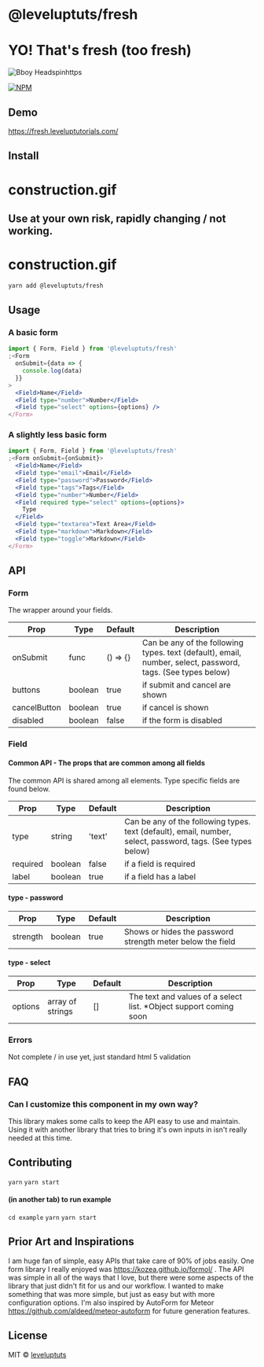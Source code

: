 # @leveluptuts/fresh

# YO! That's fresh (too fresh)

![Bboy Headspinhttps](https://media.giphy.com/media/mKMGLhoD8L4yc/giphy.gif)

[![NPM](https://img.shields.io/npm/v/@leveluptuts/fresh?color=82d8d8&logoColor=524763&style=for-the-badge)](https://www.npmjs.com/package/@leveluptuts/fresh)

## Demo

https://fresh.leveluptutorials.com/

## Install

# construction.gif

## Use at your own risk, rapidly changing / not working.

# construction.gif

```bash
yarn add @leveluptuts/fresh
```

## Usage

### A basic form

```jsx
import { Form, Field } from '@leveluptuts/fresh'
;<Form
  onSubmit={data => {
    console.log(data)
  }}
>
  <Field>Name</Field>
  <Field type="number">Number</Field>
  <Field type="select" options={options} />
</Form>
```

### A slightly less basic form

```jsx
import { Form, Field } from '@leveluptuts/fresh'
;<Form onSubmit={onSubmit}>
  <Field>Name</Field>
  <Field type="email">Email</Field>
  <Field type="password">Password</Field>
  <Field type="tags">Tags</Field>
  <Field type="number">Number</Field>
  <Field required type="select" options={options}>
    Type
  </Field>
  <Field type="textarea">Text Area</Field>
  <Field type="markdown">Markdown</Field>
  <Field type="toggle">Markdown</Field>
</Form>
```

## API

### Form

The wrapper around your fields.

| Prop         | Type    | Default  | Description                                                                                                 |
| ------------ | ------- | -------- | ----------------------------------------------------------------------------------------------------------- |
| onSubmit     | func    | () => {} | Can be any of the following types. text (default), email, number, select, password, tags. (See types below) |  |
| buttons      | boolean | true     | if submit and cancel are shown                                                                              |
| cancelButton | boolean | true     | if cancel is shown                                                                                          |
| disabled     | boolean | false    | if the form is disabled                                                                                     |

### Field

#### Common API - The props that are common among all fields

The common API is shared among all <Field /> elements. Type specific fields are found below.

| Prop     | Type    | Default | Description                                                                                                 |
| -------- | ------- | ------- | ----------------------------------------------------------------------------------------------------------- |
| type     | string  | 'text'  | Can be any of the following types. text (default), email, number, select, password, tags. (See types below) |
| required | boolean | false   | if a field is required                                                                                      |
| label    | boolean | true    | if a field has a label                                                                                      |

#### type - password

| Prop     | Type    | Default | Description                                                |
| -------- | ------- | ------- | ---------------------------------------------------------- |
| strength | boolean | true    | Shows or hides the password strength meter below the field |

#### type - select

| Prop    | Type             | Default | Description                                                        |
| ------- | ---------------- | ------- | ------------------------------------------------------------------ |
| options | array of strings | []      | The text and values of a select list. \*Object support coming soon |

### Errors

Not complete / in use yet, just standard html 5 validation

## FAQ

### Can I customize this component in my own way?

This library makes some calls to keep the API easy to use and maintain. Using it with another library that tries to bring it's own inputs in isn't really needed at this time.

## Contributing

`yarn`
`yarn start`

#### (in another tab) to run example

`cd example`
`yarn`
`yarn start`

## Prior Art and Inspirations

I am huge fan of simple, easy APIs that take care of 90% of jobs easily.
One form library I really enjoyed was https://kozea.github.io/formol/ .
The API was simple in all of the ways that I love, but there were some aspects of the library that just didn't fit for us and our workflow.
I wanted to make something that was more simple, but just as easy but with more configuration options.
I'm also inspired by AutoForm for Meteor https://github.com/aldeed/meteor-autoform for future generation features.

## License

MIT © [leveluptuts](https://github.com/leveluptuts)
